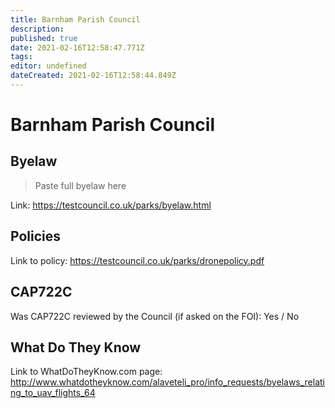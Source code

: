 ```yaml
---
title: Barnham Parish Council
description: 
published: true
date: 2021-02-16T12:58:47.771Z
tags: 
editor: undefined
dateCreated: 2021-02-16T12:58:44.849Z
---
```


# Barnham Parish Council


## Byelaw
> Paste full byelaw here

Link:
https://testcouncil.co.uk/parks/byelaw.html

## Policies
Link to policy:
https://testcouncil.co.uk/parks/dronepolicy.pdf

## CAP722C

Was CAP722C reviewed by the Council (if asked on the FOI): Yes / No

## What Do They Know

Link to WhatDoTheyKnow.com page:
http://www.whatdotheyknow.com/alaveteli_pro/info_requests/byelaws_relating_to_uav_flights_64

